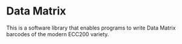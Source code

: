 # Data Matrix

This is a software library that enables programs to write Data Matrix barcodes of the modern ECC200 variety.

